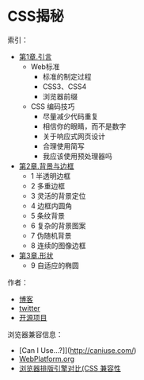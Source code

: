  # CSS揭秘

索引：
* [第1章.引言](./第1章.引言.md)
    * Web标准
        * 标准的制定过程
        * CSS3、CSS4
        * 浏览器前缀
    * CSS 编码技巧
        * 尽量减少代码重复
        * 相信你的眼睛，而不是数字
        * 关于响应式网页设计
        * 合理使用简写
        * 我应该使用预处理器吗
* [第2章.背景与边框](./第2章.背景与边框.md)
    * 1 半透明边框
    * 2 多重边框
    * 3 灵活的背景定位
    * 4 边框内圆角
    * 5 条纹背景
    * 6 复杂的背景图案
    * 7 伪随机背景
    * 8 连续的图像边框
* [第3章.形状](./第3章.形状.md)
    * 9 自适应的椭圆

作者：
* [博客](http://lea.verou.me) 
* [twitter](http://twitter.com/leaverou)
* [开源项目](https://github.com/leaverou)

浏览器兼容信息：
* [Can I Use...?]](http://caniuse.com/)
* [WebPlatform.org](https://webplatform.github.io/)
* [浏览器排版引擎对比(CSS 兼容性](https://en.wikipedia.org/wiki/Comparison_of_browser_engines)

